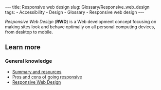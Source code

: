 --- title: Responsive web design slug: Glossary/Responsive_web_design tags: - Accessibility - Design - Glossary - Responsive web design ---

_Responsive Web Design_ (**RWD**) is a Web development concept focusing on making sites look and behave optimally on all personal computing devices, from desktop to mobile.

## Learn more

### General knowledge

- [Summary and resources](/en-US/docs/Web/Progressive_web_apps)
- [Pros and cons of going responsive](/en-US/docs/Web/Progressive_web_apps)
- [Responsive Web Design](https://msdn.microsoft.com/en-us/magazine/hh653584.aspx)
